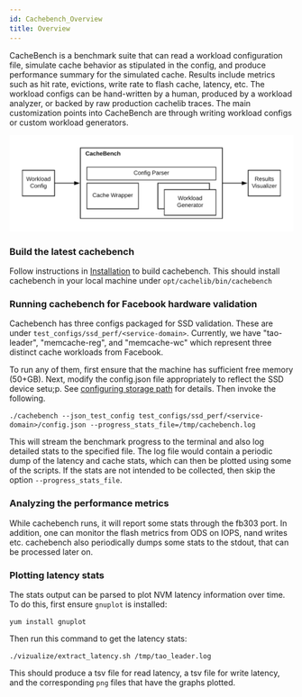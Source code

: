 ```yaml
---
id: Cachebench_Overview
title: Overview
---
```


CacheBench is a benchmark suite that can read a workload configuration file, simulate cache behavior as stipulated in the config, and produce performance summary for the simulated cache. Results include metrics such as hit rate, evictions, write rate to flash cache, latency, etc. The workload configs can be hand-written by a human, produced by a workload analyzer, or backed by raw production cachelib traces. The main customization points into CacheBench are through writing workload configs or custom workload generators.

![](cachebench.png)

### Build the latest cachebench

Follow instructions in [Installation](../installation/installation) to build
cachebench. This should install cachebench in your local machine under
```opt/cachelib/bin/cachebench```

### Running cachebench for Facebook hardware validation

Cachebench has three configs packaged for SSD validation. These are under `test_configs/ssd_perf/<service-domain>`. Currently, we have "tao-leader", "memcache-reg", and "memcache-wc" which represent three distinct cache workloads from Facebook.

To run any of them, first ensure that the machine has sufficient free memory (50+GB). Next, modify the config.json file appropriately to reflect the SSD device setu;p. See [configuring storage path](Configuring_cachebench_parameters#storage-filedevicedirectory-path-info) for details. Then invoke the following.

```shell
./cachebench --json_test_config test_configs/ssd_perf/<service-domain>/config.json --progress_stats_file=/tmp/cachebench.log
```

This will stream the benchmark progress to the terminal and also log detailed stats to the specified file. The log file would contain a periodic dump of the latency  and cache stats, which  can then be plotted using some of the scripts.  If the stats are not intended to be collected, then skip the option `--progress_stats_file`.

### Analyzing the performance metrics

While cachebench runs, it will report some stats through the fb303 port. In addition, one can monitor the flash metrics from ODS on IOPS, nand writes etc. cachebench also periodically dumps some stats to the stdout, that can be processed later on.

### Plotting latency stats

The stats output can be parsed to plot NVM latency information over time. To do this, first ensure `gnuplot` is installed:

```shell
yum install gnuplot
```

Then run this command to get the latency stats:

```shell
./vizualize/extract_latency.sh /tmp/tao_leader.log
```

This should produce a tsv file for read latency, a tsv file for write latency, and the corresponding `png` files that have the graphs plotted.
